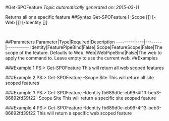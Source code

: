 #Get-SPOFeature
*Topic automatically generated on: 2015-03-11*

Returns all or a specific feature
##Syntax
    Get-SPOFeature [-Scope [<FeatureScope>]] [-Web [<WebPipeBind>]] [-Identity [<FeaturePipeBind>]]

&nbsp;

##Parameters
Parameter|Type|Required|Description
---------|----|--------|-----------
Identity|FeaturePipeBind|False|
Scope|FeatureScope|False|The scope of the feature. Defaults to Web.
Web|WebPipeBind|False|The web to apply the command to. Leave empty to use the current web.
##Examples

###Example 1
    PS:> Get-SPOFeature
This will return all web scoped features

###Example 2
    PS:> Get-SPOFeature -Scope Site
This will return all site scoped features

###Example 3
    PS:> Get-SPOFeature -Identity fb689d0e-eb99-4f13-beb3-86692fd39f22 -Scope Site
This will return a specific site scoped feature

###Example 4
    PS:> Get-SPOFeature -Identity fb689d0e-eb99-4f13-beb3-86692fd39f22
This will return a specific web scoped feature
